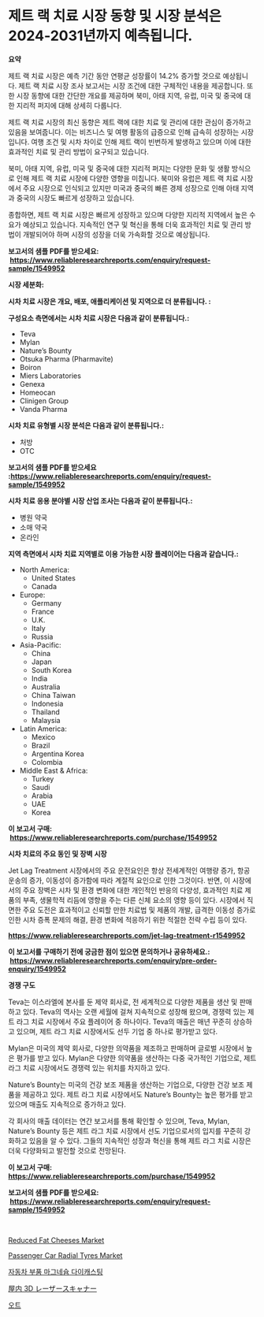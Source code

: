 <p><h1>제트 랙 치료 시장 동향 및 시장 분석은 2024-2031년까지 예측됩니다.</h1></p><p><strong>요약</strong></p>
<p><p>제트 랙 치료 시장은 예측 기간 동안 연평균 성장률이 14.2% 증가할 것으로 예상됩니다. 제트 랙 치료 시장 조사 보고서는 시장 조건에 대한 구체적인 내용을 제공합니다. 또한 시장 동향에 대한 간단한 개요를 제공하며 북미, 아태 지역, 유럽, 미국 및 중국에 대한 지리적 퍼지에 대해 상세히 다룹니다.</p><p>제트 랙 치료 시장의 최신 동향은 제트 랙에 대한 치료 및 관리에 대한 관심이 증가하고 있음을 보여줍니다. 이는 비즈니스 및 여행 활동의 급증으로 인해 급속히 성장하는 시장입니다. 여행 조건 및 시차 차이로 인해 제트 랙이 빈번하게 발생하고 있으며 이에 대한 효과적인 치료 및 관리 방법이 요구되고 있습니다.</p><p>북미, 아태 지역, 유럽, 미국 및 중국에 대한 지리적 퍼지는 다양한 문화 및 생활 방식으로 인해 제트 랙 치료 시장에 다양한 영향을 미칩니다. 북미와 유럽은 제트 랙 치료 시장에서 주요 시장으로 인식되고 있지만 미국과 중국의 빠른 경제 성장으로 인해 아태 지역과 중국의 시장도 빠르게 성장하고 있습니다.</p><p>종합하면, 제트 랙 치료 시장은 빠르게 성장하고 있으며 다양한 지리적 지역에서 높은 수요가 예상되고 있습니다. 지속적인 연구 및 혁신을 통해 더욱 효과적인 치료 및 관리 방법이 개발되어야 하며 시장의 성장을 더욱 가속화할 것으로 예상됩니다.</p></p>
<p><strong>보고서의 샘플 PDF를 받으세요: &nbsp;<a href="https://www.reliableresearchreports.com/enquiry/request-sample/1549952">https://www.reliableresearchreports.com/enquiry/request-sample/1549952</a></strong></p>
<p><strong>시장 세분화:</strong></p>
<p><strong> 시차 치료 시장은 개요, 배포, 애플리케이션 및 지역으로 더 분류됩니다. :</strong></p>
<p><strong>구성요소 측면에서는 시차 치료 시장은 다음과 같이 분류됩니다.:</strong></p>
<p><ul><li>Teva</li><li>Mylan</li><li>Nature’s Bounty</li><li>Otsuka Pharma (Pharmavite)</li><li>Boiron</li><li>Miers Laboratories</li><li>Genexa</li><li>Homeocan</li><li>Clinigen Group</li><li>Vanda Pharma</li></ul></p>
<p><strong> 시차 치료 유형별 시장 분석은 다음과 같이 분류됩니다.:</strong></p>
<p><ul><li>처방</li><li>OTC</li></ul></p>
<p><strong>보고서의 샘플 PDF를 받으세요 :<a href="https://www.reliableresearchreports.com/enquiry/request-sample/1549952">https://www.reliableresearchreports.com/enquiry/request-sample/1549952</a></strong></p>
<p><strong> 시차 치료 응용 분야별 시장 산업 조사는 다음과 같이 분류됩니다.:</strong></p>
<p><ul><li>병원 약국</li><li>소매 약국</li><li>온라인</li></ul></p>
<p><strong>지역 측면에서 시차 치료 지역별로 이용 가능한 시장 플레이어는 다음과 같습니다.:</strong></p>
<p><ul>
    <li>
        North America:
        <ul>
            <li>United States</li>
            <li>Canada</li>
        </ul>
    </li>
    <li>
        Europe:
        <ul>
            <li>Germany</li>
            <li>France</li>
            <li>U.K.</li>
            <li>Italy</li>
            <li>Russia</li>
        </ul>
    </li>
    <li>
        Asia-Pacific:
        <ul>
            <li>China</li>
            <li>Japan</li>
            <li>South Korea</li>
            <li>India</li>
            <li>Australia</li>
            <li>China Taiwan</li>
            <li>Indonesia</li>
            <li>Thailand</li>
            <li>Malaysia</li>
        </ul>
    </li>
    <li>
        Latin America:
        <ul>
            <li>Mexico</li>
            <li>Brazil</li>
            <li>Argentina Korea</li>
            <li>Colombia</li>
        </ul>
    </li>
    <li>
        Middle East & Africa:
        <ul>
            <li>Turkey</li>
            <li>Saudi</li>
            <li>Arabia</li>
            <li>UAE</li>
            <li>Korea</li>
        </ul>
    </li>
    </ul></p>
<p><strong>이 보고서 구매: &nbsp;<a href="https://www.reliableresearchreports.com/purchase/1549952">https://www.reliableresearchreports.com/purchase/1549952</a></strong></p>
<p><strong>시차 치료의 주요 동인 및 장벽 시장</strong></p>
<p><p>Jet Lag Treatment 시장에서의 주요 운전요인은 항상 전세계적인 여행량 증가, 항공 운송의 증가, 이동성이 증가함에 따라 계절적 요인으로 인한 그것이다. 반면, 이 시장에서의 주요 장벽은 시차 및 환경 변화에 대한 개인적인 반응의 다양성, 효과적인 치료 제품의 부족, 생물학적 리듬에 영향을 주는 다른 신체 요소의 영향 등이 있다. 시장에서 직면한 주요 도전은 효과적이고 신뢰할 만한 치료법 및 제품의 개발, 급격한 이동성 증가로 인한 시차 증폭 문제의 해결, 환경 변화에 적응하기 위한 적절한 전략 수립 등이 있다.</p></p>
<p><strong><a href="https://www.reliableresearchreports.com/jet-lag-treatment-r1549952">https://www.reliableresearchreports.com/jet-lag-treatment-r1549952</a></strong></p>
<p><strong>이 보고서를 구매하기 전에 궁금한 점이 있으면 문의하거나 공유하세요.: &nbsp;<a href="https://www.reliableresearchreports.com/enquiry/pre-order-enquiry/1549952">https://www.reliableresearchreports.com/enquiry/pre-order-enquiry/1549952</a></strong></p>
<p><strong>경쟁 구도</strong></p>
<p><p>Teva는 이스라엘에 본사를 둔 제약 회사로, 전 세계적으로 다양한 제품을 생산 및 판매하고 있다. Teva의 역사는 오랜 세월에 걸쳐 지속적으로 성장해 왔으며, 경쟁력 있는 제트 라그 치료 시장에서 주요 플레이어 중 하나이다. Teva의 매출은 매년 꾸준히 상승하고 있으며, 제트 라그 치료 시장에서도 선두 기업 중 하나로 평가받고 있다.</p><p>Mylan은 미국의 제약 회사로, 다양한 의약품을 제조하고 판매하며 글로벌 시장에서 높은 평가를 받고 있다. Mylan은 다양한 의약품을 생산하는 다중 국가적인 기업으로, 제트 라그 치료 시장에서도 경쟁력 있는 위치를 차지하고 있다.</p><p>Nature’s Bounty는 미국의 건강 보조 제품을 생산하는 기업으로, 다양한 건강 보조 제품을 제공하고 있다. 제트 라그 치료 시장에서도 Nature’s Bounty는 높은 평가를 받고 있으며 매출도 지속적으로 증가하고 있다.</p><p>각 회사의 매출 데이터는 연간 보고서를 통해 확인할 수 있으며, Teva, Mylan, Nature’s Bounty 등은 제트 라그 치료 시장에서 선도 기업으로서의 입지를 꾸준히 강화하고 있음을 알 수 있다. 그들의 지속적인 성장과 혁신을 통해 제트 라그 치료 시장은 더욱 다양화되고 발전할 것으로 전망된다.</p></p>
<p><strong>이 보고서 구매: &nbsp; <a href="https://www.reliableresearchreports.com/purchase/1549952">https://www.reliableresearchreports.com/purchase/1549952</a></strong></p>
<p><strong>보고서의 샘플 PDF를 받으세요: &nbsp;<a href="https://www.reliableresearchreports.com/enquiry/request-sample/1549952">https://www.reliableresearchreports.com/enquiry/request-sample/1549952</a></strong><strong></strong></p>
<p>&nbsp;</p>
<p><p><a href="https://github.com/timeliteaut/Market-Research-Report-List-2/blob/main/reduced-fat-cheeses-market.md">Reduced Fat Cheeses Market</a></p><p><a href="https://issuu.com/reportprime-2/docs/passenger-car-radial-tyres-market-size-2030.pptx">Passenger Car Radial Tyres Market</a></p><p><a href="https://github.com/iansanftyord09878/Market-Research-Report-List-1/blob/main/555285116894.md">자동차 부품 마그네슘 다이캐스팅</a></p><p><a href="https://github.com/cbigkbh02719/Market-Research-Report-List-1/blob/main/773534318408.md">屋内 3D レーザースキャナー</a></p><p><a href="https://github.com/crfsywufhm81415/Market-Research-Report-List-1/blob/main/261121816895.md">오트</a></p></p>